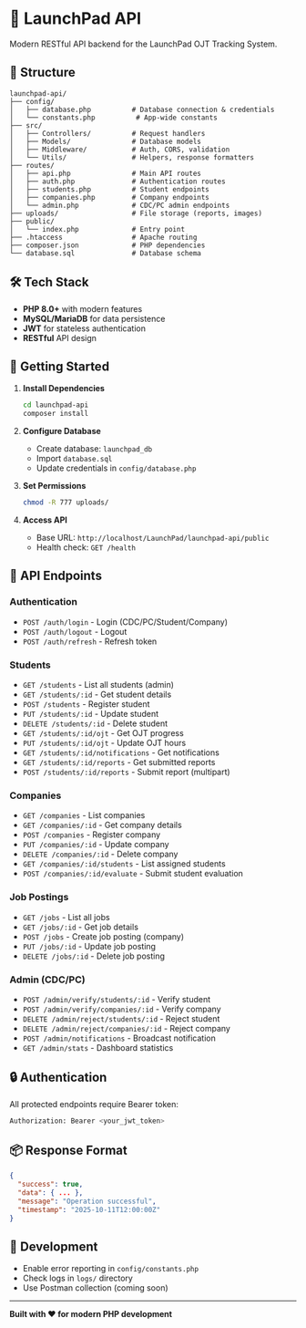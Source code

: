 # 🚀 LaunchPad API

Modern RESTful API backend for the LaunchPad OJT Tracking System.

## 📁 Structure

```
launchpad-api/
├── config/
│   ├── database.php          # Database connection & credentials
│   └── constants.php          # App-wide constants
├── src/
│   ├── Controllers/          # Request handlers
│   ├── Models/               # Database models
│   ├── Middleware/           # Auth, CORS, validation
│   └── Utils/                # Helpers, response formatters
├── routes/
│   ├── api.php               # Main API routes
│   ├── auth.php              # Authentication routes
│   ├── students.php          # Student endpoints
│   ├── companies.php         # Company endpoints
│   └── admin.php             # CDC/PC admin endpoints
├── uploads/                  # File storage (reports, images)
├── public/
│   └── index.php             # Entry point
├── .htaccess                 # Apache routing
├── composer.json             # PHP dependencies
└── database.sql              # Database schema
```

## 🛠️ Tech Stack

- **PHP 8.0+** with modern features
- **MySQL/MariaDB** for data persistence
- **JWT** for stateless authentication
- **RESTful** API design

## 🚀 Getting Started

1. **Install Dependencies**
   ```bash
   cd launchpad-api
   composer install
   ```

2. **Configure Database**
   - Create database: `launchpad_db`
   - Import `database.sql`
   - Update credentials in `config/database.php`

3. **Set Permissions**
   ```bash
   chmod -R 777 uploads/
   ```

4. **Access API**
   - Base URL: `http://localhost/LaunchPad/launchpad-api/public`
   - Health check: `GET /health`

## 📡 API Endpoints

### Authentication
- `POST /auth/login` - Login (CDC/PC/Student/Company)
- `POST /auth/logout` - Logout
- `POST /auth/refresh` - Refresh token

### Students
- `GET /students` - List all students (admin)
- `GET /students/:id` - Get student details
- `POST /students` - Register student
- `PUT /students/:id` - Update student
- `DELETE /students/:id` - Delete student
- `GET /students/:id/ojt` - Get OJT progress
- `PUT /students/:id/ojt` - Update OJT hours
- `GET /students/:id/notifications` - Get notifications
- `GET /students/:id/reports` - Get submitted reports
- `POST /students/:id/reports` - Submit report (multipart)

### Companies
- `GET /companies` - List companies
- `GET /companies/:id` - Get company details
- `POST /companies` - Register company
- `PUT /companies/:id` - Update company
- `DELETE /companies/:id` - Delete company
- `GET /companies/:id/students` - List assigned students
- `POST /companies/:id/evaluate` - Submit student evaluation

### Job Postings
- `GET /jobs` - List all jobs
- `GET /jobs/:id` - Get job details
- `POST /jobs` - Create job posting (company)
- `PUT /jobs/:id` - Update job posting
- `DELETE /jobs/:id` - Delete job posting

### Admin (CDC/PC)
- `POST /admin/verify/students/:id` - Verify student
- `POST /admin/verify/companies/:id` - Verify company
- `DELETE /admin/reject/students/:id` - Reject student
- `DELETE /admin/reject/companies/:id` - Reject company
- `POST /admin/notifications` - Broadcast notification
- `GET /admin/stats` - Dashboard statistics

## 🔒 Authentication

All protected endpoints require Bearer token:

```bash
Authorization: Bearer <your_jwt_token>
```

## 📦 Response Format

```json
{
  "success": true,
  "data": { ... },
  "message": "Operation successful",
  "timestamp": "2025-10-11T12:00:00Z"
}
```

## 🧪 Development

- Enable error reporting in `config/constants.php`
- Check logs in `logs/` directory
- Use Postman collection (coming soon)

---

**Built with ❤️ for modern PHP development**

